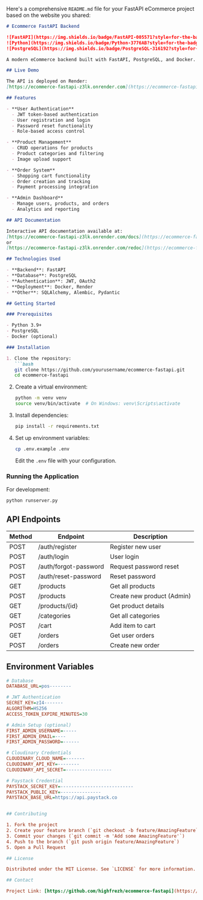 Here's a comprehensive `README.md` file for your FastAPI eCommerce project based on the website you shared:

```markdown
# Ecommerce FastAPI Backend

![FastAPI](https://img.shields.io/badge/FastAPI-005571?style=for-the-badge&logo=fastapi)
![Python](https://img.shields.io/badge/Python-3776AB?style=for-the-badge&logo=python&logoColor=white)
![PostgreSQL](https://img.shields.io/badge/PostgreSQL-316192?style=for-the-badge&logo=postgresql&logoColor=white)

A modern eCommerce backend built with FastAPI, PostgreSQL, and Docker.

## Live Demo

The API is deployed on Render:  
[https://ecommerce-fastapi-z3lk.onrender.com](https://ecommerce-fastapi-z3lk.onrender.com)

## Features

- **User Authentication**
  - JWT token-based authentication
  - User registration and login
  - Password reset functionality
  - Role-based access control

- **Product Management**
  - CRUD operations for products
  - Product categories and filtering
  - Image upload support

- **Order System**
  - Shopping cart functionality
  - Order creation and tracking
  - Payment processing integration

- **Admin Dashboard**
  - Manage users, products, and orders
  - Analytics and reporting

## API Documentation

Interactive API documentation available at:  
[https://ecommerce-fastapi-z3lk.onrender.com/docs](https://ecommerce-fastapi-z3lk.onrender.com/docs)  
or  
[https://ecommerce-fastapi-z3lk.onrender.com/redoc](https://ecommerce-fastapi-z3lk.onrender.com/redoc)

## Technologies Used

- **Backend**: FastAPI
- **Database**: PostgreSQL
- **Authentication**: JWT, OAuth2
- **Deployment**: Docker, Render
- **Other**: SQLAlchemy, Alembic, Pydantic

## Getting Started

### Prerequisites

- Python 3.9+
- PostgreSQL
- Docker (optional)

### Installation

1. Clone the repository:
   ```bash
   git clone https://github.com/yourusername/ecommerce-fastapi.git
   cd ecommerce-fastapi
   ```

2. Create a virtual environment:
   ```bash
   python -m venv venv
   source venv/bin/activate  # On Windows: venv\Scripts\activate
   ```

3. Install dependencies:
   ```bash
   pip install -r requirements.txt
   ```

4. Set up environment variables:
   ```bash
   cp .env.example .env
   ```
   Edit the `.env` file with your configuration.

### Running the Application

For development:
```bash
python runserver.py
```


## API Endpoints

| Method | Endpoint                | Description                      |
|--------|-------------------------|----------------------------------|
| POST   | /auth/register          | Register new user                |
| POST   | /auth/login             | User login                       |
| POST   | /auth/forgot-password   | Request password reset           |
| POST   | /auth/reset-password    | Reset password                   |
| GET    | /products               | Get all products                 |
| POST   | /products               | Create new product (Admin)       |
| GET    | /products/{id}          | Get product details              |
| GET    | /categories             | Get all categories               |
| POST   | /cart                   | Add item to cart                 |
| GET    | /orders                 | Get user orders                  |
| POST   | /orders                 | Create new order                 |

## Environment Variables

```ini
# Database
DATABASE_URL=pos--------

# JWT Authentication
SECRET_KEY=zI4-------
ALGORITHM=HS256
ACCESS_TOKEN_EXPIRE_MINUTES=30

# Admin Setup (optional)
FIRST_ADMIN_USERNAME=-----
FIRST_ADMIN_EMAIL=----
FIRST_ADMIN_PASSWORD=------

# Cloudinary Credentials
CLOUDINARY_CLOUD_NAME=-------
CLOUDINARY_API_KEY=--------
CLOUDINARY_API_SECRET=-----------------

# Paystack Credential
PAYSTACK_SECRET_KEY=---------------------------
PAYSTACK_PUBLIC_KEY=---------------
PAYSTACK_BASE_URL=https://api.paystack.co


## Contributing

1. Fork the project
2. Create your feature branch (`git checkout -b feature/AmazingFeature`)
3. Commit your changes (`git commit -m 'Add some AmazingFeature'`)
4. Push to the branch (`git push origin feature/AmazingFeature`)
5. Open a Pull Request

## License

Distributed under the MIT License. See `LICENSE` for more information.

## Contact

Project Link: [https://github.com/highfrezh/ecommerce-fastapi](https://github.com/highfrezh/ecommerce-fastapi)
```